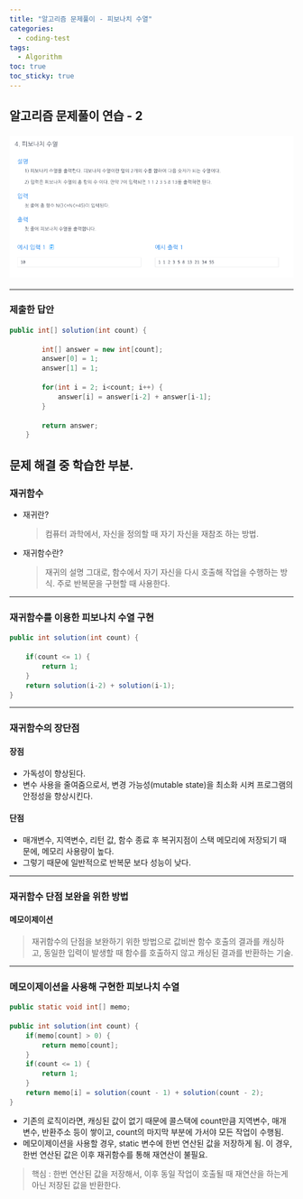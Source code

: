 ```yaml
---
title: "알고리즘 문제풀이 - 피보나치 수열"
categories:
  - coding-test
tags:
  - Algorithm
toc: true
toc_sticky: true
---
```


## 알고리즘 문제풀이 연습 - 2

### ![피보나치 수열](/assets/images/Algorithm_2.png)

---

### 제출한 답안

```java
public int[] solution(int count) {

        int[] answer = new int[count];
        answer[0] = 1;
        answer[1] = 1;

        for(int i = 2; i<count; i++) {
            answer[i] = answer[i-2] + answer[i-1];
        }

        return answer;
    }
```

## 문제 해결 중 학습한 부분.

### 재귀함수

- 재귀란?

  > 컴퓨터 과학에서, 자신을 정의할 때 자기 자신을 재참조 하는 방법.

- 재귀함수란?
  > 재귀의 설명 그대로, 함수에서 자기 자신을 다시 호출해 작업을 수행하는 방식.
  > 주로 반복문을 구현할 때 사용한다.

---

### 재귀함수를 이용한 피보나치 수열 구현

```java
public int solution(int count) {

    if(count <= 1) {
        return 1;
    }
    return solution(i-2) + solution(i-1);
}
```

---

### 재귀함수의 장단점

#### 장점

- 가독성이 향상된다.
- 변수 사용을 줄여줌으로서, 변경 가능성(mutable state)을 최소화 시켜 프로그램의 안정성을 향상시킨다.

#### 단점

- 매개변수, 지역변수, 리턴 값, 함수 종료 후 복귀지점이 스택 메모리에 저장되기 때문에, 메모리 사용량이 높다.
- 그렇기 때문에 일반적으로 반복문 보다 성능이 낮다.

---

### 재귀함수 단점 보완을 위한 방법

#### 메모이제이션

> 재귀함수의 단점을 보완하기 위한 방법으로 값비싼 함수 호출의 결과를 캐싱하고, 동일한 입력이 발생할 때 함수를 호출하지 않고 캐싱된 결과를 반환하는 기술.

---

### 메모이제이션을 사용해 구현한 피보나치 수열

```java
public static void int[] memo;

public int solution(int count) {
    if(memo[count] > 0) {
        return memo[count];
    }
    if(count <= 1) {
        return 1;
    }
    return memo[i] = solution(count - 1) + solution(count - 2);
}
```

- 기존의 로직이라면, 캐싱된 값이 없기 때문에 콜스택에 count만큼 지역변수, 매개변수, 반환주소 등이 쌓이고, count의 마지막 부분에 가서야 모든 작업이 수행됨.
- 메모이제이션을 사용할 경우, static 변수에 한번 연산된 값을 저장하게 됨. 이 경우, 한번 연산된 값은 이후 재귀함수를 통해 재연산이 불필요.

> 핵심 : 한번 연산된 값을 저장해서, 이후 동일 작업이 호출될 때 재연산을 하는게 아닌 저장된 값을 반환한다.
